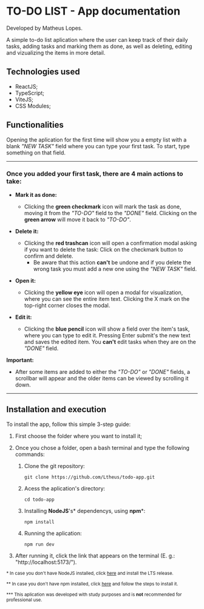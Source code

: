 # TO-DO LIST - App documentation
Developed by Matheus Lopes.

A simple to-do list aplication where the user can keep track of their daily tasks, adding tasks and marking them as done, as well as deleting, editing and vizualizing the items in more detail.


## Technologies used
   - ReactJS;
   - TypeScript;
   - ViteJS;
   - CSS Modules;

## Functionalities
Opening the aplication for the first time will show you a empty list with a blank *"NEW TASK"* field where you can type your first task. To start, type something on that field.

---

### Once you added your first task, there are 4 main actions to take:
 -  **Mark it as done:**
    - Clicking the **green checkmark** icon will mark the task as done, moving it from the *"TO-DO"* field to the *"DONE"* field. Clicking on the **green arrow** will move it back to *"TO-DO"*.

 -  **Delete it:**
    - Clicking the **red trashcan** icon will open a confirmation modal asking if you want to delete the task: Click on the checkmark button to confirm and delete.
      - Be aware that this action **can't** be undone and if you delete the wrong task you must add a new one using the *"NEW TASK"* field.

 -  **Open it:**
      - Clicking the **yellow eye** icon will open a modal for visualization, where you can see the entire item text. Clicking the X mark on the top-right corner closes the modal.
      
 -  **Edit it:**
      - Clicking the **blue pencil** icon will show a field over the item's task, where you can type to edit it. Pressing Enter submit's the new text and saves the edited item. You **can't** edit tasks when they are on the *"DONE"* field.

**Important:**
 - After some items are added to either the *"TO-DO"* or *"DONE"* fields, a scrollbar will appear and the older items can be viewed by scrolling it down.

---

## Installation and execution
To install the app, follow this simple 3-step guide:
   
1. First choose the folder where you want to install it;
2. Once you chose a folder, open a bash terminal and type the following commands:
   
   1. Clone the git repository:

      `git clone https://github.com/Ltheus/todo-app.git`
   
   2. Acess the aplication's directory: 

      `cd todo-app`
   
   3. Installing **NodeJS**'s\* dependencys, using **npm**\*:

      `npm install`

   4. Running the aplication:

      `npm run dev`

3. After running it, click the link that appears on the terminal (E. g.: "http://localhost:5173/").
 
 <sup>\* In case you don't have NodeJS installed, click [here](https://nodejs.org/en/download/current) and install the LTS release.</sup>
 
 <sup>\** In case you don't have npm installed, click [here](https://www.npmjs.com/package/npm) and follow the steps to install it.
</sup>

<sup> \*** This aplication was developed with study purposes and is **not** recommended for professional use.</sup>